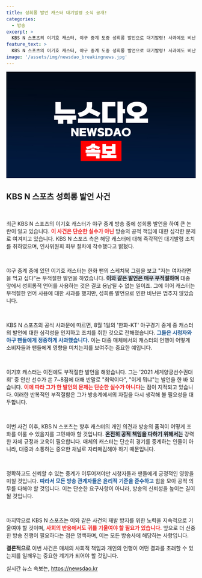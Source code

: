 ```yaml
---
title: 성희롱 발언 캐스터 대기발령 소식 공개!
categories:
  - 방송
excerpt: >
  KBS N 스포츠의 이기호 캐스터, 야구 중계 도중 성희롱 발언으로 대기발령! 사과에도 비난 이어지는 가운데, 과거의 부적절한 발언까지 재조명되어 논란이 더욱 확산되고 있다.
feature_text: >
  KBS N 스포츠의 이기호 캐스터, 야구 중계 도중 성희롱 발언으로 대기발령! 사과에도 비난 이어지는 가운데, 과거의 부적절한 발언까지 재조명되어 논란이 더욱 확산되고 있다.
image: '/assets/img/newsdao_breakingnews.jpg'
---
```


<p><img src="/assets/img/newsdao_breakingnews.jpg" alt="flaretime 속보" /></p>

<h2 data-ke-size="size26">KBS N 스포츠 성희롱 발언 사건</h2>

<p data-ke-size="size16">&nbsp;</p>

<p>최근 KBS N 스포츠의 이기호 캐스터가 야구 중계 방송 중에 성희롱 발언을 하여 큰 논란이 일고 있습니다. <b><span style="color: #ee2323;">이 사건은 단순한 실수가 아닌</span></b> 방송의 공적 책임에 대한 심각한 문제로 여겨지고 있습니다. KBS N 스포츠 측은 해당 캐스터에 대해 즉각적인 대기발령 조치를 취하였으며, 인사위원회 회부 절차에 착수했다고 밝혔다. </p>

<p data-ke-size="size16">&nbsp;</p>

<p>야구 중계 중에 있던 이기호 캐스터는 한화 팬의 스케치북 그림을 보고 "저는 여자라면을 먹고 싶다"는 부적절한 발언을 하였습니다. <b><span style="background-color: #21538527;">이와 같은 발언은 매우 부적절하며</span></b> 대중 앞에서 성희롱적 언어를 사용하는 것은 결코 용납될 수 없는 일이죠. 그에 이어 캐스터는 부적절한 언어 사용에 대한 사과를 했지만, 성희롱 발언으로 인한 비난은 멈추지 않았습니다. </p>

<p data-ke-size="size16">&nbsp;</p> 

<p>KBS N 스포츠의 공식 사과문에 따르면, 8월 1일의 '한화-KT' 야구경기 중계 중 캐스터의 발언에 대한 심각성을 인지하고 조치를 취한 것으로 전해졌습니다. <b><span style="color: #1a5490;">그들은 시청자와 야구 팬들에게 정중하게 사과했습니다.</span></b> 이는 대중 매체에서의 캐스터의 언행이 어떻게 소비자들과 팬들에게 영향을 미치는지를 보여주는 중요한 예입니다. </p>

<p data-ke-size="size16">&nbsp;</p> 

<p>이기호 캐스터는 이전에도 부적절한 발언을 해왔습니다. 그는 '2021 세계양궁선수권대회' 중 안산 선수가 쏜 7~8점에 대해 반말로 "최악이다", "이게 뭐냐"는 발언을 한 바 있습니다. <b><span style="color: #ee2323;">이에 따라 그가 한 발언의 문제는 단순한 실수가 아니다</span></b>는 점이 지적되고 있습니다. 이러한 반복적인 부적절함은 그가 방송계에서의 자질을 다시 생각해 볼 필요성을 대두합니다.</p>

<p data-ke-size="size16">&nbsp;</p>

<p>이번 사건 이후, KBS N 스포츠는 향후 캐스터의 개인 의견과 방송의 품격이 어떻게 조화를 이룰 수 있을지를 고민해야 할 것입니다. <b><span style="background-color: #21538527;">온전히 공적 책임을 다하기 위해서는</span></b> 강력한 자체 규정과 교육이 필요합니다. 매체의 캐스터는 단순히 경기를 중계하는 인물이 아니라, 대중과 소통하는 중요한 채널로 자리매김해야 하기 때문입니다. </p>

<p data-ke-size="size16">&nbsp;</p>

<p>정확하고도 신뢰할 수 있는 중계가 이루어져야만 시청자들과 팬들에게 긍정적인 영향을 미칠 것입니다. <b><span style="color: #1a5490;">따라서 모든 방송 관계자들은 윤리적 기준을 준수하고</span></b> 힘을 모아 공적 의무를 다해야 할 것입니다. 이는 단순한 요구사항이 아니라, 방송의 신뢰성을 높이는 길이 될 것입니다. </p>

<p data-ke-size="size16">&nbsp;</p>

<p>마지막으로 KBS N 스포츠는 이와 같은 사건의 재발 방지를 위한 노력을 지속적으로 기울여야 할 것이며, <b><span style="color: #ee2323;">사회의 반응에서도 귀를 기울여야 할 필요가 있습니다.</span></b> 앞으로 더 신중한 방송 진행이 필요하다는 점은 명백하며, 이는 모든 방송사에 해당하는 사항입니다. </p>

<p data-ke-size="size16"><strong>결론적으로</strong> 이번 사건은 매체의 사회적 책임과 개인의 언행이 어떤 결과를 초래할 수 있는지를 일깨우는 중요한 계기가 되어야 할 것입니다.</p>
실시간 뉴스 속보는, <a href="https://newsdao.kr" rel="dofollow">https://newsdao.kr</a>


